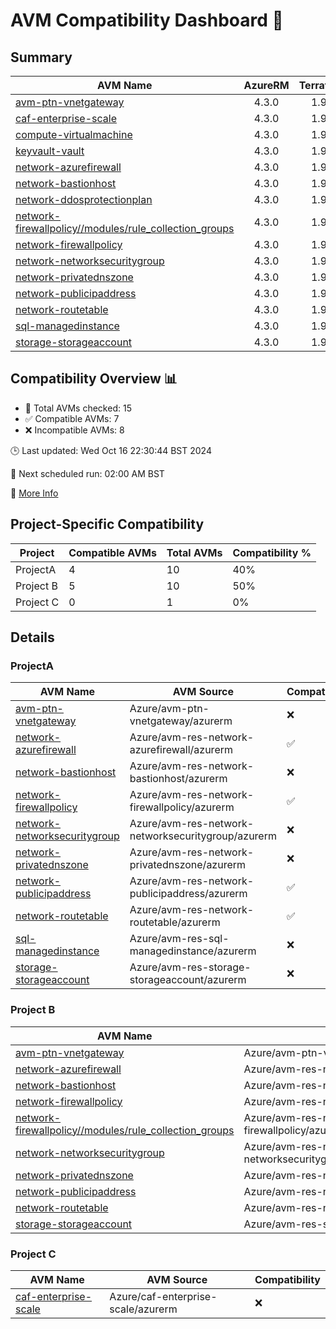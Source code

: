 # AVM Compatibility Dashboard 🚀

<!-- AVM_COMPATIBILITY_DASHBOARD_START -->

## Summary
| AVM Name | AzureRM | Terraform | Module | Compatible |
|----------|:-------:|:---------:|:------:|:----------:|
| [avm-ptn-vnetgateway](https://registry.terraform.io/modules/Azure/avm-ptn-vnetgateway/azurerm) | 4.3.0 | 1.9.7 | 0.6.0 | ❌ |
| [caf-enterprise-scale](https://registry.terraform.io/modules/Azure/caf-enterprise-scale/azurerm) | 4.3.0 | 1.9.7 | 6.0.0 | ❌ |
| [compute-virtualmachine](https://registry.terraform.io/modules/Azure/avm-res-compute-virtualmachine/azurerm) | 4.3.0 | 1.9.7 | 0.15.1 | ❌ |
| [keyvault-vault](https://registry.terraform.io/modules/Azure/avm-res-keyvault-vault/azurerm) | 4.3.0 | 1.9.7 | 0.9.1 | ✅ |
| [network-azurefirewall](https://registry.terraform.io/modules/Azure/avm-res-network-azurefirewall/azurerm) | 4.3.0 | 1.9.7 | 0.3.0 | ✅ |
| [network-bastionhost](https://registry.terraform.io/modules/Azure/avm-res-network-bastionhost/azurerm) | 4.3.0 | 1.9.7 | 0.3.0 | ❌ |
| [network-ddosprotectionplan](https://registry.terraform.io/modules/Azure/avm-res-network-ddosprotectionplan/azurerm) | 4.3.0 | 1.9.7 | 0.2.0 | ✅ |
| [network-firewallpolicy//modules/rule_collection_groups](https://registry.terraform.io/modules/Azure/avm-res-network-firewallpolicy/azurerm/0.3.1/submodules/rule_collection_groups) | 4.3.0 | 1.9.7 | 0.3.1 | ✅ |
| [network-firewallpolicy](https://registry.terraform.io/modules/Azure/avm-res-network-firewallpolicy/azurerm) | 4.3.0 | 1.9.7 | 0.3.1 | ✅ |
| [network-networksecuritygroup](https://registry.terraform.io/modules/Azure/avm-res-network-networksecuritygroup/azurerm) | 4.3.0 | 1.9.7 | 0.2.0 | ❌ |
| [network-privatednszone](https://registry.terraform.io/modules/Azure/avm-res-network-privatednszone/azurerm) | 4.3.0 | 1.9.7 | 0.2.1 | ❌ |
| [network-publicipaddress](https://registry.terraform.io/modules/Azure/avm-res-network-publicipaddress/azurerm) | 4.3.0 | 1.9.7 | 0.1.2 | ✅ |
| [network-routetable](https://registry.terraform.io/modules/Azure/avm-res-network-routetable/azurerm) | 4.3.0 | 1.9.7 | 0.3.0 | ✅ |
| [sql-managedinstance](https://registry.terraform.io/modules/Azure/avm-res-sql-managedinstance/azurerm) | 4.3.0 | 1.9.7 | 0.1.0 | ❌ |
| [storage-storageaccount](https://registry.terraform.io/modules/Azure/avm-res-storage-storageaccount/azurerm) | 4.3.0 | 1.9.7 | 0.2.7 | ❌ |

## Compatibility Overview 📊
- 🔢 Total AVMs checked: 15
- ✅ Compatible AVMs: 7
- ❌ Incompatible AVMs: 8

🕒 Last updated: Wed Oct 16 22:30:44 BST 2024

🔄 Next scheduled run: 02:00 AM BST

🔗 [More Info](https://github.com/elabx-org/tf-avm-compatability-checker/actions/runs/11374167594)

## Project-Specific Compatibility

| Project | Compatible AVMs | Total AVMs | Compatibility % |
|---------|-----------------|------------|-----------------|
| ProjectA | 4 | 10 | 40% |
| Project B | 5 | 10 | 50% |
| Project C | 0 | 1 | 0% |

## Details

### ProjectA

| AVM Name | AVM Source | Compatibility |
|----------|------------|---------------|
| [avm-ptn-vnetgateway](https://registry.terraform.io/modules/Azure/avm-ptn-vnetgateway/azurerm) | Azure/avm-ptn-vnetgateway/azurerm | ❌ |
| [network-azurefirewall](https://registry.terraform.io/modules/Azure/avm-res-network-azurefirewall/azurerm) | Azure/avm-res-network-azurefirewall/azurerm | ✅ |
| [network-bastionhost](https://registry.terraform.io/modules/Azure/avm-res-network-bastionhost/azurerm) | Azure/avm-res-network-bastionhost/azurerm | ❌ |
| [network-firewallpolicy](https://registry.terraform.io/modules/Azure/avm-res-network-firewallpolicy/azurerm) | Azure/avm-res-network-firewallpolicy/azurerm | ✅ |
| [network-networksecuritygroup](https://registry.terraform.io/modules/Azure/avm-res-network-networksecuritygroup/azurerm) | Azure/avm-res-network-networksecuritygroup/azurerm | ❌ |
| [network-privatednszone](https://registry.terraform.io/modules/Azure/avm-res-network-privatednszone/azurerm) | Azure/avm-res-network-privatednszone/azurerm | ❌ |
| [network-publicipaddress](https://registry.terraform.io/modules/Azure/avm-res-network-publicipaddress/azurerm) | Azure/avm-res-network-publicipaddress/azurerm | ✅ |
| [network-routetable](https://registry.terraform.io/modules/Azure/avm-res-network-routetable/azurerm) | Azure/avm-res-network-routetable/azurerm | ✅ |
| [sql-managedinstance](https://registry.terraform.io/modules/Azure/avm-res-sql-managedinstance/azurerm) | Azure/avm-res-sql-managedinstance/azurerm | ❌ |
| [storage-storageaccount](https://registry.terraform.io/modules/Azure/avm-res-storage-storageaccount/azurerm) | Azure/avm-res-storage-storageaccount/azurerm | ❌ |

### Project B

| AVM Name | AVM Source | Compatibility |
|----------|------------|---------------|
| [avm-ptn-vnetgateway](https://registry.terraform.io/modules/Azure/avm-ptn-vnetgateway/azurerm) | Azure/avm-ptn-vnetgateway/azurerm | ❌ |
| [network-azurefirewall](https://registry.terraform.io/modules/Azure/avm-res-network-azurefirewall/azurerm) | Azure/avm-res-network-azurefirewall/azurerm | ✅ |
| [network-bastionhost](https://registry.terraform.io/modules/Azure/avm-res-network-bastionhost/azurerm) | Azure/avm-res-network-bastionhost/azurerm | ❌ |
| [network-firewallpolicy](https://registry.terraform.io/modules/Azure/avm-res-network-firewallpolicy/azurerm) | Azure/avm-res-network-firewallpolicy/azurerm | ✅ |
| [network-firewallpolicy//modules/rule_collection_groups](https://registry.terraform.io/modules/Azure/avm-res-network-firewallpolicy/azurerm/0.3.1/submodules/rule_collection_groups) | Azure/avm-res-network-firewallpolicy/azurerm//modules/rule_collection_groups | ✅ |
| [network-networksecuritygroup](https://registry.terraform.io/modules/Azure/avm-res-network-networksecuritygroup/azurerm) | Azure/avm-res-network-networksecuritygroup/azurerm | ❌ |
| [network-privatednszone](https://registry.terraform.io/modules/Azure/avm-res-network-privatednszone/azurerm) | Azure/avm-res-network-privatednszone/azurerm | ❌ |
| [network-publicipaddress](https://registry.terraform.io/modules/Azure/avm-res-network-publicipaddress/azurerm) | Azure/avm-res-network-publicipaddress/azurerm | ✅ |
| [network-routetable](https://registry.terraform.io/modules/Azure/avm-res-network-routetable/azurerm) | Azure/avm-res-network-routetable/azurerm | ✅ |
| [storage-storageaccount](https://registry.terraform.io/modules/Azure/avm-res-storage-storageaccount/azurerm) | Azure/avm-res-storage-storageaccount/azurerm | ❌ |

### Project C

| AVM Name | AVM Source | Compatibility |
|----------|------------|---------------|
| [caf-enterprise-scale](https://registry.terraform.io/modules/Azure/caf-enterprise-scale/azurerm) | Azure/caf-enterprise-scale/azurerm | ❌ |

<!-- AVM_COMPATIBILITY_DASHBOARD_END -->
